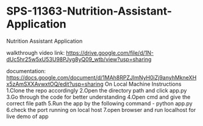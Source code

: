 # SPS-11363-Nutrition-Assistant-Application
Nutrition Assistant Application

walkthrough video link:
https://drive.google.com/file/d/1N-dUc5hr25w5xU53U98PJyg8yQ09_wtb/view?usp=sharing

documentation:
https://docs.google.com/document/d/1MAh8RPZJImNyH0iZj9anyhMkneXHx5zAmSXXAvwxtOQ/edit?usp=sharing
On Local Machine Instructions
1.Clone the repo accordingly
2.Open the directory path and click app.py
3.Go through the code for better understanding
4.Open cmd and give the correct file path
5.Run the app by the following command - python app.py
6.check the port running on local host
7.open browser and run localhost for live demo of app


